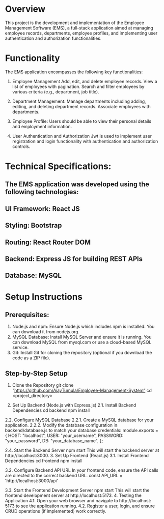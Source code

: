 # Overview
This project is the development and implementation of the Employee Management Software (EMS), a full-stack application aimed at managing employee records, departments, employee profiles, and implementing user authentication and authorization functionalities.

# Functionality
The EMS application encompasses the following key functionalities:

1. Employee Management
Add, edit, and delete employee records.
View a list of employees with pagination.
Search and filter employees by various criteria (e.g., department, job title).

2. Department Management:
Manage departments including adding, editing, and deleting department records.
Associate employees with departments.

3. Employee Profile:
Users should be able to view their personal details and employment information.

4. User Authentication and Authorization
Jwt is used to implement user registration and login functionality with authentication and authorization controls.


# Technical Specifications:

## The EMS application was developed using the following technologies: 
## UI Framework: React JS  
## Styling: Bootstrap 
## Routing: React Router DOM 
## Backend: Express JS for building REST APIs 
## Database: MySQL

# Setup Instructions
## Prerequisites:
1.	Node.js and npm: Ensure Node.js which includes npm is installed. You can download it from nodejs.org.
2.	MySQL Database: Install MySQL Server and ensure it is running. You can download MySQL from mysql.com or use a cloud-based MySQL service.
3.	Git: Install Git for cloning the repository (optional if you download the code as a ZIP file).

## Step-by-Step Setup
1. Clone the Repository
        git clone “https://github.com/AjayTumula/Employee-Management-System”
         cd <project_directory>

2. Set Up Backend (Node.js with Express.js)
2.1. Install Backend Dependencies
            	cd backend
            	npm install

2.2. Configure MySQL Database
2.2.1.	Create a MySQL database for your application.
2.2.2.	Modify the database configuration in backend/database.js to match your database credentials:
          module.exports = {
            HOST: "localhost",
            USER: "your_username",
            PASSWORD: "your_password",
            DB: "your_database_name",
          };


2.4. Start the Backend Server
		      npm start
This will start the backend server at http://localhost:3000.
3. Set Up Frontend (React.js)
3.1. Install Frontend Dependencies
          cd frontend
          npm install

3.2. Configure Backend API URL
In your frontend code, ensure the API calls are directed to the correct backend URL. 
		    const API_URL = 'http://localhost:3000/api'

3.3. Start the Frontend Development Server
		        npm start
This will start the frontend development server at http://localhost:5173.
4. Testing the Application
4.1.	Open your web browser and navigate to http://localhost: 5173 to see the application running.
4.2.	Register a user, login, and ensure CRUD operations (if implemented) work correctly.




